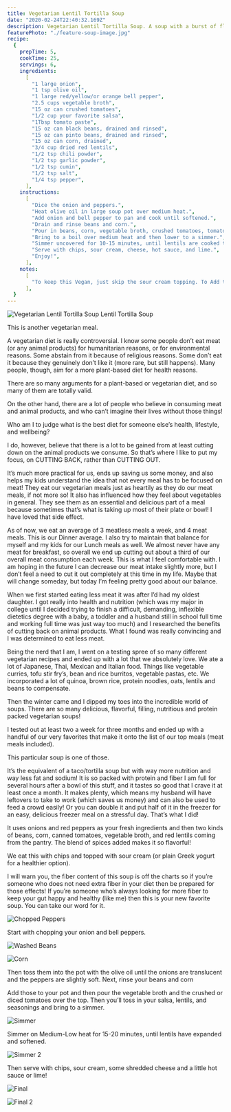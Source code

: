 ```yaml
---
title: Vegetarian Lentil Tortilla Soup
date: "2020-02-24T22:40:32.169Z"
description: Vegetarian Lentil Tortilla Soup. A soup with a burst of flavor, tons of texture, fiber galore, and so much nutrition!
featurePhoto: "./feature-soup-image.jpg"
recipe:
  {
    prepTime: 5,
    cookTime: 25,
    servings: 6,
    ingredients:
      [
        "1 large onion",
        "1 tsp olive oil",
        "1 large red/yellow/or orange bell pepper",
        "2.5 cups vegetable broth",
        "15 oz can crushed tomatoes",
        "1/2 cup your favorite salsa",
        "1Tbsp tomato paste",
        "15 oz can black beans, drained and rinsed",
        "15 oz can pinto beans, drained and rinsed",
        "15 oz can corn, drained",
        "3/4 cup dried red lentils",
        "1/2 tsp chili powder",
        "1/2 tsp garlic powder",
        "1/2 tsp cumin",
        "1/2 tsp salt",
        "1/4 tsp pepper",
      ],
    instructions:
      [
        "Dice the onion and peppers.",
        "Heat olive oil in large soup pot over medium heat.",
        "Add onion and bell pepper to pan and cook until softened.",
        "Drain and rinse beans and corn.",
        "Pour in beans, corn, vegetable broth, crushed tomatoes, tomato paste, salsa, spices, and lentils.",
        "Bring to a boil over medium heat and then lower to a simmer.",
        "Simmer uncovered for 10-15 minutes, until lentils are cooked through.",
        "Serve with chips, sour cream, cheese, hot sauce, and lime.",
        "Enjoy!",
      ],
    notes:
      [
        "To keep this Vegan, just skip the sour cream topping. To Add to the creaminess, add in 1.4 cup cream before serving. The beans can be swapped for your favorite kinds of beans.",
      ],
  }
---
```


![Vegetarian Lentil Tortilla Soup](./feature-soup-image.jpg)
Lentil Tortilla Soup

This is another vegetarian meal.

A vegetarian diet is really controversial. I know some people don’t eat meat (or any animal products) for humanitarian reasons, or for environmental reasons. Some abstain from it because of religious reasons. Some don’t eat it because they genuinely don’t like it (more rare, but still happens). Many people, though, aim for a more plant-based diet for health reasons.

There are so many arguments for a plant-based or vegetarian diet, and so many of them are totally valid.

On the other hand, there are a lot of people who believe in consuming meat and animal products, and who can’t imagine their lives without those things!

Who am I to judge what is the best diet for someone else’s health, lifestyle, and wellbeing?

I do, however, believe that there is a lot to be gained from at least cutting down on the animal products we consume. So that’s where I like to put my focus, on CUTTING BACK, rather than CUTTING OUT.

It’s much more practical for us, ends up saving us some money, and also helps my kids understand the idea that not every meal has to be focused on meat! They eat our vegetarian meals just as heartily as they do our meat meals, if not more so! It also has influenced how they feel about vegetables in general. They see them as an essential and delicious part of a meal because sometimes that’s what is taking up most of their plate or bowl! I have loved that side effect.

As of now, we eat an average of 3 meatless meals a week, and 4 meat meals. This is our Dinner average. I also try to maintain that balance for myself and my kids for our Lunch meals as well. We almost never have any meat for breakfast, so overall we end up cutting out about a third of our overall meat consumption each week. This is what I feel comfortable with. I am hoping in the future I can decrease our meat intake slightly more, but I don’t feel a need to cut it out completely at this time in my life. Maybe that will change someday, but today I’m feeling pretty good about our balance.

When we first started eating less meat it was after I’d had my oldest daughter. I got really into health and nutrition (which was my major in college until I decided trying to finish a difficult, demanding, inflexible dietetics degree with a baby, a toddler and a husband still in school full time and working full time was just way too much) and I researched the benefits of cutting back on animal products. What I found was really convincing and I was determined to eat less meat.

Being the nerd that I am, I went on a testing spree of so many different vegetarian recipes and ended up with a lot that we absolutely love. We ate a lot of Japanese, Thai, Mexican and Italian food. Things like vegetable curries, tofu stir fry’s, bean and rice burritos, vegetable pastas, etc. We incorporated a lot of quinoa, brown rice, protein noodles, oats, lentils and beans to compensate.

Then the winter came and I dipped my toes into the incredible world of soups. There are so many delicious, flavorful, filling, nutritious and protein packed vegetarian soups!

I tested out at least two a week for three months and ended up with a handful of our very favorites that make it onto the list of our top meals (meat meals included).

This particular soup is one of those.

It’s the equivalent of a taco/tortilla soup but with way more nutrition and way less fat and sodium! It is so packed with protein and fiber I am full for several hours after a bowl of this stuff, and it tastes so good that I crave it at least once a month. It makes plenty, which means my husband will have leftovers to take to work (which saves us money) and can also be used to feed a crowd easily! Or you can double it and put half of it in the freezer for an easy, delicious freezer meal on a stressful day. That’s what I did!

It uses onions and red peppers as your fresh ingredients and then two kinds of beans, corn, canned tomatoes, vegetable broth, and red lentils coming from the pantry. The blend of spices added makes it so flavorful!

We eat this with chips and topped with sour cream (or plain Greek yogurt for a healthier option).

I will warn you, the fiber content of this soup is off the charts so if you’re someone who does not need extra fiber in your diet then be prepared for those effects! If you’re someone who’s always looking for more fiber to keep your gut happy and healthy (like me) then this is your new favorite soup. You can take our word for it.

![Chopped Peppers](./chopped-peppers.jpg)

Start with chopping your onion and bell peppers.

![Washed Beans](./washed-beans.jpg)

![Corn](./corn.jpg)

Then toss them into the pot with the olive oil until the onions are translucent and the peppers are slightly soft. Next, rinse your beans and corn

Add those to your pot and then pour the vegetable broth and the crushed or diced tomatoes over the top. Then you’ll toss in your salsa, lentils, and seasonings and bring to a simmer.

![Simmer](./simmer.jpg)

Simmer on Medium-Low heat for 15-20 minutes, until lentils have expanded and softened.

![Simmer 2](./simmer-2.jpg)

Then serve with chips, sour cream, some shredded cheese and a little hot sauce or lime!

![Final](./final-1.jpg)

![Final 2](./final-2.jpg)
